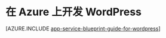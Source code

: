 <properties 
	pageTitle="在 Azure Web 应用上开发 WordPress" 
	description="了解在 Azure 上开发和缩放 WordPress 的最佳做法。" 
	keywords="app service, azure app service, 缩放 wordpress, 可缩放 wordpress, wordpress"
	services="app-service" 
	documentationCenter="" 
	authors="sunbuild" 
	manager="wpickett" 
	editor=""/>

<tags
	ms.service="app-service"
	ms.date="12/08/2015"
	wacn.date="03/17/2016"/>

# 在 Azure 上开发 WordPress

[AZURE.INCLUDE [app-service-blueprint-guide-for-wordpress](../includes/app-service-blueprint-guide-for-wordpress.md)]

<!---HONumber=Mooncake_0307_2016-->